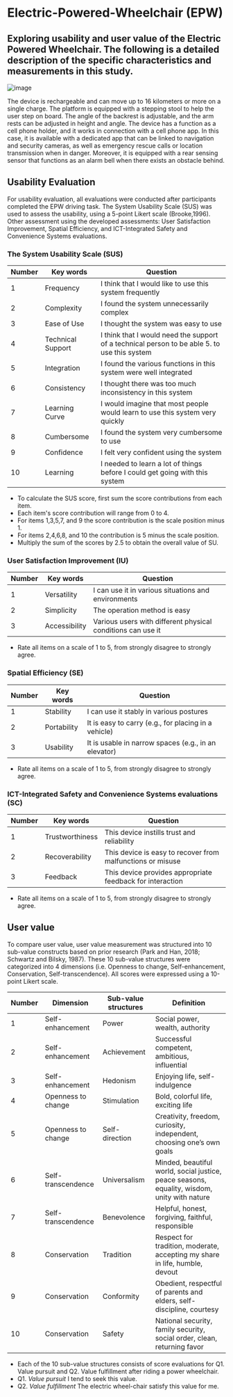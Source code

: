 # Electric-Powered-Wheelchair (EPW)
Exploring usability and user value of the Electric Powered Wheelchair. 
The following is a detailed description of the specific characteristics and measurements in this study.
----------
![image](https://github.com/SujinSeong/electric-powered-wheelchair/assets/144642945/17fd54c3-6027-48c6-b4a3-ce2fc947be9d)

The device is rechargeable and can move up to 16 kilometers or more on a single charge. The platform is equipped with a stepping stool to help the user step on board. The angle of the backrest is adjustable, and the arm rests can be adjusted in height and angle. The device has a function as a cell phone holder, and it works in connection with a cell phone app. In this case, it is available with a dedicated app that can be linked to navigation and security cameras, as well as emergency rescue calls or location transmission when in danger. Moreover, it is equipped with a rear sensing sensor that functions as an alarm bell when there exists an obstacle behind. 
## Usability Evaluation
For usability evaluation, all evaluations were conducted after participants completed the EPW driving task.
The System Usability Scale (SUS) was used to assess the usability, using a 5-point Likert scale (Brooke,1996).
Other assessment using the developed assessments: User Satisfaction Improvement, Spatial Efficiency, and ICT-Integrated Safety and Convenience Systems evaluations.

### The System Usability Scale (SUS)
|Number|Key words|Question|
|-----|-----|-----|
|1|Frequency|I think that I would like to use this system frequently|
|2|Complexity|I found the system unnecessarily complex|
|3|Ease of Use|I thought the system was easy to use|
|4|Technical Support|I think that I would need the support of a technical person to be able 5. to use this system|
|5|Integration|I found the various functions in this system were well integrated|
|6|Consistency|I thought there was too much inconsistency in this system|
|7|Learning Curve|I would imagine that most people would learn to use this system very quickly|
|8|Cumbersome|I found the system very cumbersome to use|
|9|Confidence|I felt very confident using the system|
|10|Learning|I needed to learn a lot of things before I could get going with this system|
* To calculate the SUS score, first sum the score contributions from each item.
* Each item's score contribution will range from 0 to 4.
* For items 1,3,5,7, and 9 the score contribution is the scale position minus 1.
* For items 2,4,6,8, and 10 the contribution is 5 minus the scale position.
* Multiply the sum of the scores by 2.5 to obtain the overall value of SU.

### User Satisfaction Improvement (IU)
|Number|Key words|Question|
|-----|-----|-----|
|1|Versatility|I can use it in various situations and environments|
|2|Simplicity|The operation method is easy|
|3|Accessibility|Various users with different physical conditions can use it|
* Rate all items on a scale of 1 to 5, from strongly disagree to strongly agree.

### Spatial Efficiency (SE)
|Number|Key words|Question|
|-----|-----|-----|
|1|Stability|I can use it stably in various postures|
|2|Portability|It is easy to carry (e.g., for placing in a vehicle)|
|3|Usability|It is usable in narrow spaces (e.g., in an elevator)|
* Rate all items on a scale of 1 to 5, from strongly disagree to strongly agree.

### ICT-Integrated Safety and Convenience Systems evaluations (SC)
|Number|Key words|Question|
|-----|-----|-----|
|1|Trustworthiness|This device instills trust and reliability|
|2|Recoverability|This device is easy to recover from malfunctions or misuse|
|3|Feedback|This device provides appropriate feedback for interaction|
* Rate all items on a scale of 1 to 5, from strongly disagree to strongly agree.


## User value
To compare user value, user value measurement was structured into 10 sub-value constructs based on prior research (Park and Han, 2018; Schwartz and Bilsky, 1987).
These 10 sub-value structures were categorized into 4 dimensions (i.e. Openness to change, Self-enhancement, Conservation, Self-transcendence).
All scores were expressed using a 10-point Likert scale.

|Number|Dimension|Sub-value structures|Definition|
|-----|-----|-----|-----|
|1|Self-enhancement|Power|Social power, wealth, authority|
|2|Self-enhancement|Achievement|Successful competent, ambitious, influential|
|3|Self-enhancement|Hedonism|Enjoying life, self-indulgence|
|4|Openness to change|Stimulation|Bold, colorful life, exciting life|
|5|Openness to change|Self-direction|Creativity, freedom, curiosity, independent, choosing one’s own goals|
|6|Self-transcendence|Universalism|Minded, beautiful world, social justice, peace seasons, equality, wisdom, unity with nature|
|7|Self-transcendence|Benevolence|Helpful, honest, forgiving, faithful, responsible|
|8|Conservation|Tradition|Respect for tradition, moderate, accepting my share in life, humble, devout|
|9|Conservation|Conformity|Obedient, respectful of parents and elders, self-discipline, courtesy|
|10|Conservation|Safety|National security, family security, social order, clean, returning favor|

* Each of the 10 sub-value structures consists of score evaluations for Q1. Value pursuit and Q2. Value fulfillment after riding a power wheelchair.
* Q1. *Value pursuit* I tend to seek this value. 
* Q2. *Value fulfillment* The electric wheel-chair satisfy this value for me. 

